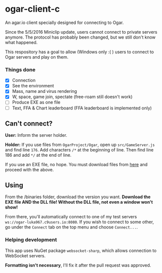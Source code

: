 # ogar-client-c
An agar.io client specially designed for connecting to Ogar.

Since the 5/5/2016 Miniclip update, users cannot connect to private servers anymore. The protocol has probably been changed, but we still don't know what happened.

This respository has a goal to allow (Windows only :( ) users to connect to Ogar servers and play on them.

### Things done
- [x] Connection
- [x] See the environment
- [x] Mass, name and virus rendering
- [x] W, space, game join, spectate (free-roam still doesn't work)
- [ ] Produce EXE as one file
- [ ] Text, FFA & Chart leaderboard (FFA leaderboard is implemented only)

## Can't connect?
**User:** Inform the server holder.

**Holder:** If you use files from `OgarProject/Ogar`, open up `src/GameServer.js` and find line `176`. Add characters `/*` at the beginning of line. Then find line 186 and add `*/` at the end of line.

If you use an EXE file, no hope. You must download files from [here](https://github.com/OgarProject/Ogar/archive/master.zip) and proceed with the above.

## Using
From the /binaries folder, download the version you want. **Download the EXE file AND the DLL file! Without the DLL file, not even a window won't show!**

From there, you'll automatically connect to one of my test servers `ws://ogar-luka967.c9users.io:8080`. If you wish to connect to some other, go under the `Connect` tab on the top menu and choose `Connect...`.

### Helping development
This app uses NuGet package `websocket-sharp`, which allows connection to WebSocket servers.

**Formatting isn't necessary**, I'll fix it after the pull request was approved.
